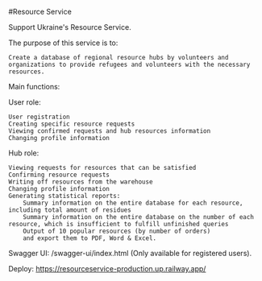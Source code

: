 #Resource Service

Support Ukraine's Resource Service.

The purpose of this service is to:

    Create a database of regional resource hubs by volunteers and organizations to provide refugees and volunteers with the necessary resources.

Main functions:

User role:

    User registration
    Creating specific resource requests
    Viewing confirmed requests and hub resources information
    Changing profile information

Hub role:

    Viewing requests for resources that can be satisfied
    Confirming resource requests
    Writing off resources from the warehouse
    Changing profile information
    Generating statistical reports:
        Summary information on the entire database for each resource, including total amount of residues
        Summary information on the entire database on the number of each resource, which is insufficient to fulfill unfinished queries
        Output of 10 popular resources (by number of orders)
        and export them to PDF, Word & Excel.

Swagger UI:
/swagger-ui/index.html
(Only available for registered users).

Deploy:
https://resourceservice-production.up.railway.app/